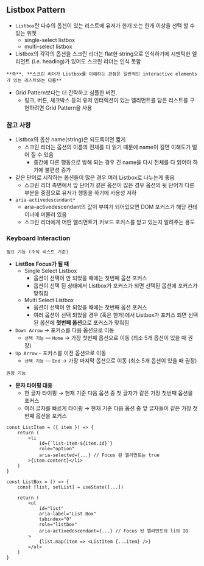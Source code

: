 ## Listbox Pattern

- `Listbox`란 다수의 옵션이 있는 리스트에 유저가 한개 또는 한개 이상을 선택 할 수 있는 위젯
  - single-select listbox
  - multi-select listbox
- Listbox의 각각의 옵션을 스크린 리더는 flat한 string으로 인식하기에 시멘틱한 엘리먼트 (i.e. heading)가 있어도 스크린 리더는 인식 못함

`**즉**, **스크린 리더가 Listbox를 이해하는 관점은 일반적인 interactive elements가 있는 리스트와는 다름**`

- Grid Pattern보다는 더 간략하고 심플한 버전.
  - 링크, 버튼, 체크박스 등의 유저 인터렉션이 있는 엘리먼트를 담은 리스트를 구현하려면 Grid Pattern을 사용

### 참고 사항

- Listbox의 옵션 name(string)은 되도록이면 짧게
  - 스크린 리더는 옵션의 이름의 전체를 다 읽기 때문에 name이 길면 이해도가 떨어 질 수 있음
    - 중간에 다른 행동으로 방해 되는 경우 긴 name을 다시 전체를 다 읽어야 하기에 불편성 증가
- 같은 단어로 시작하는 옵션들이 많은 경우 여러 Listbox로 나누는게 좋음
  - 스크린 리더 측면에서 앞 단어가 같은 옵션이 많은 경우 옵션의 뒷 단어가 다른 부분을 중점으로 유저가 행동을 하기에 사용성 저하
- `aria-activedescendant*`
  - aria-activedescendant의 값이 부여가 되어있으면 DOM 포커스가 해당 컨테이너에 머물러 있음
  - 스크린 리더에게 어떤 엘리먼트가 키보드 포커스를 받고 있는지 알려주는 용도

### Keyboard Interaction

`필요 기능 (수직 리스트 기준)`

- **ListBox Focus가 될 때**
  - Single Select Listbox
    - 옵션이 선택이 안 되었을 때에는 첫번째 옵션 포커스
    - 옵션이 선택 된 상태에서 Listbox가 포커스가 되면 선택된 옵션에 포커스가 맞춰짐
  - Multi Select Listbox
    - 옵션이 선택이 안 되었을 때에는 첫번째 옵션 포커스
    - 여러 옵션이 선택 되었을 경우 (혹은 한개)에서 Listbox가 포커스 되면 선택된 옵션에 **첫번째 옵션**으로 포커스가 맞춰짐
- `Down Arrow` → 포커스를 다음 옵션으로 이동
  - `선택 기능` — `Home` → 가장 첫번째 옵션으로 이동 (최소 5개 옵션이 있을 때 권장)
- `Up Arrow` - 포커스를 이전 옵션으로 이동
  - `선택 기능` — `End` → 가장 마지막 옵션으로 이동 (최소 5개 옵션이 있을 때 권장)

`권장 기능`

- **문자 타이핑 대응**
  - 한 글자 타이핑 → 현재 기준 다음 옵션 중 첫 글자가 같은 가장 첫번째 옵션을 포커스
  - 여러 글자를 빠르게 타이핑 → 현재 기준 다음 옵션 중 앞 글자들이 같은 가장 첫번째 옵션을 포커스

```
const ListItem = ({ item }) => {
	return (
		<li
			id={`list-item-${item.id}`}
			role="option"
			aria-selected={...} // Focus 된 엘리먼트는 true
		>{item.content}</li>
	)
}

const ListBox = () => {
	const [list, setList] = useState([...])

	return (
		<ul
			id="list"
			aria-label="List Box"
			tabindex="0"
			role="listbox"
			aria-activedescendant={...} // Focus 된 엘리먼트의 li의 ID
		>
			{list.map(item => <ListItem {...item} />}
		</ul>
	)
}
```
